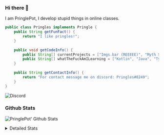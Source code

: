 ### Hi there 👋

I am PringlePot, I develop stupid things in online classes. 

```java
public class Pringles implements Pringle {
    public String getFunFact() {
        return "I like pringles!";
    }
    
    public void getCodeInfo() {
        public String[] currentProjects = ["Imgs.bar (REEEEE)", "Myth Sniper (Dead)"];
        public String[] whatTheFuckAmILearning = ["Kotlin", "Java", "Typescript", "NextJS"];
    }
    
    public String getContactInfo() {
        return "For contact message me on discord: Pringles#8249";
    }
}
```
![Discord](https://discord.c99.nl/widget/theme-1/226911291636318208.png)


### Github Stats
![PringlePot' Github Stats](https://github-readme-stats.vercel.app/api?username=PringlePot&show_icons=true&theme=dark)

<details>
  <summary>Detailed Stats</summary>
    
<!--START_SECTION:waka-->
![Lines of code](https://img.shields.io/badge/From%20Hello%20World%20I%27ve%20Written-94099%20lines%20of%20code-blue)

**🐱 My Github Data** 

> 🏆 360 Contributions in the Year 2021
 > 
> 📦 86.4 kB Used in Github's Storage 
 > 
> 💼 Opted to Hire
 > 
> 📜 7 Public Repositories 
 > 
> 🔑 9 Private Repositories  
 > 
**I'm an Early 🐤** 

```text
🌞 Morning    63 commits     █████░░░░░░░░░░░░░░░░░░░░   20.72% 
🌆 Daytime    128 commits    ██████████░░░░░░░░░░░░░░░   42.11% 
🌃 Evening    113 commits    █████████░░░░░░░░░░░░░░░░   37.17% 
🌙 Night      0 commits      ░░░░░░░░░░░░░░░░░░░░░░░░░   0.0%

```
📅 **I'm Most Productive on Sunday** 

```text
Monday       56 commits     ████░░░░░░░░░░░░░░░░░░░░░   18.42% 
Tuesday      10 commits     ░░░░░░░░░░░░░░░░░░░░░░░░░   3.29% 
Wednesday    32 commits     ██░░░░░░░░░░░░░░░░░░░░░░░   10.53% 
Thursday     48 commits     ████░░░░░░░░░░░░░░░░░░░░░   15.79% 
Friday       32 commits     ██░░░░░░░░░░░░░░░░░░░░░░░   10.53% 
Saturday     48 commits     ████░░░░░░░░░░░░░░░░░░░░░   15.79% 
Sunday       78 commits     ██████░░░░░░░░░░░░░░░░░░░   25.66%

```


📊 **This Week I Spent My Time On** 

```text
💬 Programming Languages: 
TypeScript               13 hrs 22 mins      ██████████████████████░░░   88.04% 
JavaScript               43 mins             █░░░░░░░░░░░░░░░░░░░░░░░░   4.76% 
Other                    27 mins             ░░░░░░░░░░░░░░░░░░░░░░░░░   3.0% 
JSON                     26 mins             ░░░░░░░░░░░░░░░░░░░░░░░░░   2.94% 
Git Config               7 mins              ░░░░░░░░░░░░░░░░░░░░░░░░░   0.8%

🔥 Editors: 
IntelliJ                 15 hrs 11 mins      █████████████████████████   100.0%

```

**I Mostly Code in Java** 

```text
Java                     5 repos             ████████████░░░░░░░░░░░░░   50.0% 
Python                   1 repo              ██░░░░░░░░░░░░░░░░░░░░░░░   10.0% 
Kotlin                   1 repo              ██░░░░░░░░░░░░░░░░░░░░░░░   10.0% 
CSS                      1 repo              ██░░░░░░░░░░░░░░░░░░░░░░░   10.0% 
JavaScript               1 repo              ██░░░░░░░░░░░░░░░░░░░░░░░   10.0%

```



 Last Updated on 03/07/2021
<!--END_SECTION:waka-->
</details>
